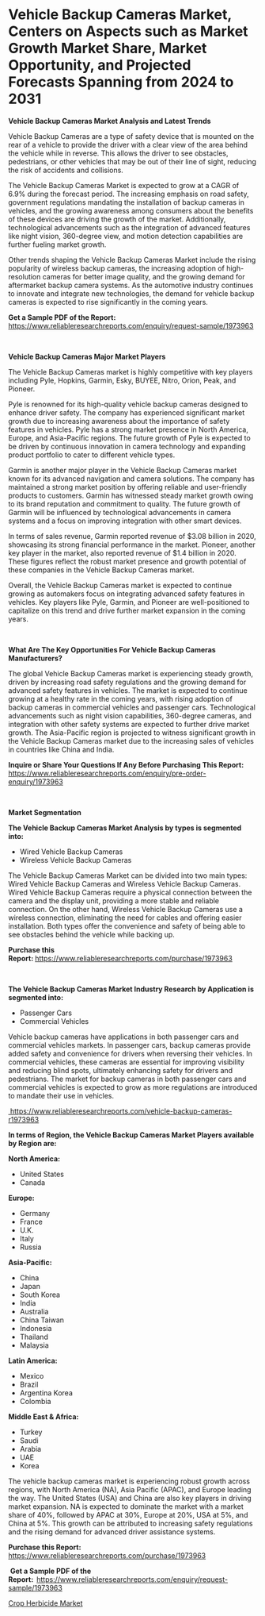 <p><h1>Vehicle Backup Cameras Market, Centers on Aspects such as Market Growth Market Share, Market Opportunity, and Projected Forecasts Spanning from 2024 to 2031</h1></p><p><strong>Vehicle Backup Cameras Market Analysis and Latest Trends</strong></p>
<p><p>Vehicle Backup Cameras are a type of safety device that is mounted on the rear of a vehicle to provide the driver with a clear view of the area behind the vehicle while in reverse. This allows the driver to see obstacles, pedestrians, or other vehicles that may be out of their line of sight, reducing the risk of accidents and collisions.</p><p>The Vehicle Backup Cameras Market is expected to grow at a CAGR of 6.9% during the forecast period. The increasing emphasis on road safety, government regulations mandating the installation of backup cameras in vehicles, and the growing awareness among consumers about the benefits of these devices are driving the growth of the market. Additionally, technological advancements such as the integration of advanced features like night vision, 360-degree view, and motion detection capabilities are further fueling market growth.</p><p>Other trends shaping the Vehicle Backup Cameras Market include the rising popularity of wireless backup cameras, the increasing adoption of high-resolution cameras for better image quality, and the growing demand for aftermarket backup camera systems. As the automotive industry continues to innovate and integrate new technologies, the demand for vehicle backup cameras is expected to rise significantly in the coming years.</p></p>
<p><strong>Get a Sample PDF of the Report:&nbsp;</strong> <a href="https://www.reliableresearchreports.com/enquiry/request-sample/1973963">https://www.reliableresearchreports.com/enquiry/request-sample/1973963</a></p>
<p>&nbsp;</p>
<p><strong>Vehicle Backup Cameras Major Market Players</strong></p>
<p><p>The Vehicle Backup Cameras market is highly competitive with key players including Pyle, Hopkins, Garmin, Esky, BUYEE, Nitro, Orion, Peak, and Pioneer. </p><p>Pyle is renowned for its high-quality vehicle backup cameras designed to enhance driver safety. The company has experienced significant market growth due to increasing awareness about the importance of safety features in vehicles. Pyle has a strong market presence in North America, Europe, and Asia-Pacific regions. The future growth of Pyle is expected to be driven by continuous innovation in camera technology and expanding product portfolio to cater to different vehicle types.</p><p>Garmin is another major player in the Vehicle Backup Cameras market known for its advanced navigation and camera solutions. The company has maintained a strong market position by offering reliable and user-friendly products to customers. Garmin has witnessed steady market growth owing to its brand reputation and commitment to quality. The future growth of Garmin will be influenced by technological advancements in camera systems and a focus on improving integration with other smart devices.</p><p>In terms of sales revenue, Garmin reported revenue of $3.08 billion in 2020, showcasing its strong financial performance in the market. Pioneer, another key player in the market, also reported revenue of $1.4 billion in 2020. These figures reflect the robust market presence and growth potential of these companies in the Vehicle Backup Cameras market.</p><p>Overall, the Vehicle Backup Cameras market is expected to continue growing as automakers focus on integrating advanced safety features in vehicles. Key players like Pyle, Garmin, and Pioneer are well-positioned to capitalize on this trend and drive further market expansion in the coming years.</p></p>
<p>&nbsp;</p>
<p><strong>What Are The Key Opportunities For Vehicle Backup Cameras Manufacturers?</strong></p>
<p><p>The global Vehicle Backup Cameras market is experiencing steady growth, driven by increasing road safety regulations and the growing demand for advanced safety features in vehicles. The market is expected to continue growing at a healthy rate in the coming years, with rising adoption of backup cameras in commercial vehicles and passenger cars. Technological advancements such as night vision capabilities, 360-degree cameras, and integration with other safety systems are expected to further drive market growth. The Asia-Pacific region is projected to witness significant growth in the Vehicle Backup Cameras market due to the increasing sales of vehicles in countries like China and India.</p></p>
<p><strong>Inquire or Share Your Questions If Any Before Purchasing This Report:</strong> <a href="https://www.reliableresearchreports.com/enquiry/pre-order-enquiry/1973963">https://www.reliableresearchreports.com/enquiry/pre-order-enquiry/1973963</a></p>
<p>&nbsp;</p>
<p><strong>Market Segmentation</strong></p>
<p><strong>The Vehicle Backup Cameras Market Analysis by types is segmented into:</strong></p>
<p><ul><li>Wired Vehicle Backup Cameras</li><li>Wireless Vehicle Backup Cameras</li></ul></p>
<p><p>The Vehicle Backup Cameras Market can be divided into two main types: Wired Vehicle Backup Cameras and Wireless Vehicle Backup Cameras. Wired Vehicle Backup Cameras require a physical connection between the camera and the display unit, providing a more stable and reliable connection. On the other hand, Wireless Vehicle Backup Cameras use a wireless connection, eliminating the need for cables and offering easier installation. Both types offer the convenience and safety of being able to see obstacles behind the vehicle while backing up.</p></p>
<p><strong>Purchase this Report:&nbsp;</strong><a href="https://www.reliableresearchreports.com/purchase/1973963">https://www.reliableresearchreports.com/purchase/1973963</a></p>
<p>&nbsp;</p>
<p><strong>The Vehicle Backup Cameras Market Industry Research by Application is segmented into:</strong></p>
<p><ul><li>Passenger Cars</li><li>Commercial Vehicles</li></ul></p>
<p><p>Vehicle backup cameras have applications in both passenger cars and commercial vehicles markets. In passenger cars, backup cameras provide added safety and convenience for drivers when reversing their vehicles. In commercial vehicles, these cameras are essential for improving visibility and reducing blind spots, ultimately enhancing safety for drivers and pedestrians. The market for backup cameras in both passenger cars and commercial vehicles is expected to grow as more regulations are introduced to mandate their use in vehicles.</p></p>
<p><a href="https://www.reliableresearchreports.com/vehicle-backup-cameras-r1973963">&nbsp;https://www.reliableresearchreports.com/vehicle-backup-cameras-r1973963</a></p>
<p><strong>In terms of Region, the Vehicle Backup Cameras Market Players available by Region are:</strong></p>
<p>
    <p> <strong> North America: </strong>
        <ul>
            <li>United States</li>
            <li>Canada</li>
        </ul>
        </p> 
    <p> <strong> Europe: </strong>
        <ul>
            <li>Germany</li>
            <li>France</li>
            <li>U.K.</li>
            <li>Italy</li>
            <li>Russia</li>
        </ul>
        </p> 
    <p> <strong> Asia-Pacific: </strong>
        <ul>
            <li>China</li>
            <li>Japan</li>
            <li>South Korea</li>
            <li>India</li>
            <li>Australia</li>
            <li>China Taiwan</li>
            <li>Indonesia</li>
            <li>Thailand</li>
            <li>Malaysia</li>
        </ul>
        </p> 
    <p> <strong> Latin America: </strong>
        <ul>
            <li>Mexico</li>
            <li>Brazil</li>
            <li>Argentina Korea</li>
            <li>Colombia</li>
        </ul>
        </p> 
    <p> <strong> Middle East & Africa: </strong>
        <ul>
            <li>Turkey</li>
            <li>Saudi</li>
            <li>Arabia</li>
            <li>UAE</li>
            <li>Korea</li>
        </ul>
    </p>
    </p>
<p><p>The vehicle backup cameras market is experiencing robust growth across regions, with North America (NA), Asia Pacific (APAC), and Europe leading the way. The United States (USA) and China are also key players in driving market expansion. NA is expected to dominate the market with a market share of 40%, followed by APAC at 30%, Europe at 20%, USA at 5%, and China at 5%. This growth can be attributed to increasing safety regulations and the rising demand for advanced driver assistance systems.</p></p>
<p><strong>Purchase this Report: </strong><a href="https://www.reliableresearchreports.com/purchase/1973963">https://www.reliableresearchreports.com/purchase/1973963</a></p>
<p>&nbsp;<strong>Get a Sample PDF of the Report:&nbsp;&nbsp;</strong><a href="https://www.reliableresearchreports.com/enquiry/request-sample/1973963">https://www.reliableresearchreports.com/enquiry/request-sample/1973963</a></p>
<p><strong></strong></p>
<p><p><a href="https://github.com/solomonbode854/Market-Research-Report-List-1/blob/main/crop-herbicide-market.md">Crop Herbicide Market</a></p></p>